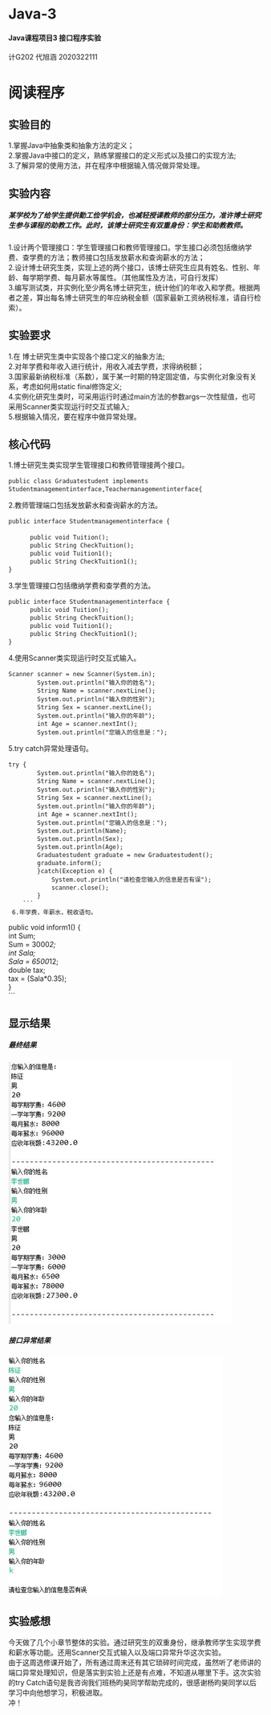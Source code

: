 # Java-3
#### Java课程项目3 接口程序实验  
计G202 代旭涵 2020322111
# 阅读程序  
## 实验目的  
1.掌握Java中抽象类和抽象方法的定义；    
2.掌握Java中接口的定义，熟练掌握接口的定义形式以及接口的实现方法;    
3.了解异常的使用方法，并在程序中根据输入情况做异常处理。   

## 实验内容  
#####  某学校为了给学生提供勤工俭学机会，也减轻授课教师的部分压力，准许博士研究生参与课程的助教工作。此时，该博士研究生有双重身份：学生和助教教师。  
1.设计两个管理接口：学生管理接口和教师管理接口。学生接口必须包括缴纳学费、查学费的方法；教师接口包括发放薪水和查询薪水的方法；  
2.设计博士研究生类，实现上述的两个接口，该博士研究生应具有姓名、性别、年龄、每学期学费、每月薪水等属性。（其他属性及方法，可自行发挥）  
3.编写测试类，并实例化至少两名博士研究生，统计他们的年收入和学费。根据两者之差，算出每名博士研究生的年应纳税金额（国家最新工资纳税标准，请自行检索）。  

## 实验要求  
1.在 博士研究生类中实现各个接口定义的抽象方法;  
2.对年学费和年收入进行统计，用收入减去学费，求得纳税额；  
3.国家最新纳税标准（系数），属于某一时期的特定固定值，与实例化对象没有关系，考虑如何用static  final修饰定义;    
4.实例化研究生类时，可采用运行时通过main方法的参数args一次性赋值，也可采用Scanner类实现运行时交互式输入;    
5.根据输入情况，要在程序中做异常处理。  

##  核心代码  
1.博士研究生类实现学生管理接口和教师管理接两个接口。  
```  
public class Graduatestudent implements Studentmanagementinterface,Teachermanagementinterface{  
```
2.教师管理端口包括发放薪水和查询薪水的方法。
```
public interface Studentmanagementinterface {
	
	  public void Tuition();   
	  public String CheckTuition();  
	  public void Tuition1();  
	  public String CheckTuition1();  
}  
```
3.学生管理接口包括缴纳学费和查学费的方法。
```
public interface Studentmanagementinterface {  
	  public void Tuition();    
	  public String CheckTuition();    
	  public void Tuition1();    
	  public String CheckTuition1();    
}  
```
4.使用Scanner类实现运行时交互式输入。  
```
Scanner scanner = new Scanner(System.in);  
		System.out.println("输入你的姓名");  
		String Name = scanner.nextLine();  
		System.out.println("输入你的性别");  
		String Sex = scanner.nextLine();  
		System.out.println("输入你的年龄");  
		int Age = scanner.nextInt();  
		System.out.println("您输入的信息是：");  
```
5.try catch异常处理语句。  
```
try {  
		System.out.println("输入你的姓名");  
		String Name = scanner.nextLine();  
		System.out.println("输入你的性别");  
		String Sex = scanner.nextLine();  
		System.out.println("输入你的年龄");  
		int Age = scanner.nextInt();  
		System.out.println("您输入的信息是：");  
		System.out.println(Name);  
		System.out.println(Sex);  
		System.out.println(Age);  
		Graduatestudent graduate = new Graduatestudent();  
		graduate.inform();    
		}catch(Exception e) {  
			System.out.println("请检查您输入的信息是否有误");  
			scanner.close();  
		}  
    ```  
 6.年学费，年薪水，税收语句。  
 ```
 public void inform1() {  
		int Sum;    
		Sum = 3000*2;    
		int Sala;     
		Sala = 6500*12;      
		double tax;  
		tax = (Sala*0.35);    
    }  
    ```
## 显示结果
##### 最终结果  
![](https://github.com/kddai/Java-3/blob/main/photo/%E7%BB%93%E6%9E%9C.JPG)  
##### 接口异常结果  
![](https://github.com/kddai/Java-3/blob/main/photo/%E5%BC%82%E7%B1%BB%E7%BB%93%E6%9E%9C.JPG)  
## 实验感想  
今天做了几个小章节整体的实验。通过研究生的双重身份，继承教师学生实现学费和薪水等功能。还用Scanner交互式输入以及端口异常升华这次实验。  
由于这周选修课开始了，所有通过周末还有其它琐碎时间完成，虽然听了老师讲的端口异常处理知识，但是落实到实验上还是有点难，不知道从哪里下手。这次实验的try Catch语句是我咨询我们班杨昀昊同学帮助完成的，很感谢杨昀昊同学以后学习中向他想学习，积极进取。    
冲！  


    
    








